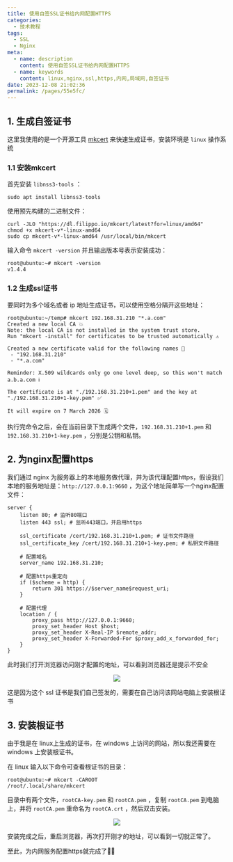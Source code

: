 ```yaml
---
title: 使用自签SSL证书给内网配置HTTPS
categories: 
  - 技术教程
tags: 
  - SSL
  - Nginx
meta: 
  - name: description
    content: 使用自签SSL证书给内网配置HTTPS
  - name: keywords
    content: linux,nginx,ssl,https,内网,局域网,自签证书
date: 2023-12-08 21:02:36
permalink: /pages/55e5fc/
---
```




## 1. 生成自签证书

这里我使用的是一个开源工具 [mkcert](https://github.com/FiloSottile/mkcert) 来快速生成证书，安装环境是 `linux` 操作系统

### 1.1 安装mkcert

首先安装 `libnss3-tools` ：

```shell
sudo apt install libnss3-tools
```

使用预先构建的二进制文件：

```shell
curl -JLO "https://dl.filippo.io/mkcert/latest?for=linux/amd64"
chmod +x mkcert-v*-linux-amd64
sudo cp mkcert-v*-linux-amd64 /usr/local/bin/mkcert
```

输入命令 `mkcert -version` 并且输出版本号表示安装成功：

```shell
root@ubuntu:~# mkcert -version
v1.4.4
```

### 1.2 生成ssl证书

要同时为多个域名或者 ip 地址生成证书，可以使用空格分隔开这些地址：

```shell
root@ubuntu:~/temp# mkcert 192.168.31.210 "*.a.com"
Created a new local CA 💥
Note: the local CA is not installed in the system trust store.
Run "mkcert -install" for certificates to be trusted automatically ⚠️

Created a new certificate valid for the following names 📜
 - "192.168.31.210"
 - "*.a.com"

Reminder: X.509 wildcards only go one level deep, so this won't match a.b.a.com ℹ️

The certificate is at "./192.168.31.210+1.pem" and the key at "./192.168.31.210+1-key.pem" ✅

It will expire on 7 March 2026 🗓

```

执行完命令之后，会在当前目录下生成两个文件，`192.168.31.210+1.pem` 和 `192.168.31.210+1-key.pem` ，分别是公钥和私钥。

## 2. 为nginx配置https

我们通过 nginx 为服务器上的本地服务做代理，并为该代理配置https，假设我们本地的服务地址是：`http://127.0.0.1:9660` ，为这个地址简单写一个nginx配置文件：

```nginx
server {
    listen 80; # 监听80端口
    listen 443 ssl; # 监听443端口，并启用https

    ssl_certificate /cert/192.168.31.210+1.pem; # 证书文件路径
    ssl_certificate_key /cert/192.168.31.210+1-key.pem; # 私钥文件路径

    # 配置域名
    server_name 192.168.31.210;

    # 配置https重定向
    if ($scheme = http) {
        return 301 https://$server_name$request_uri;
    }

    # 配置代理
    location / {
        proxy_pass http://127.0.0.1:9660;
        proxy_set_header Host $host;
        proxy_set_header X-Real-IP $remote_addr;
        proxy_set_header X-Forwarded-For $proxy_add_x_forwarded_for;
    }
}
```

此时我们打开浏览器访问刚才配置的地址，可以看到浏览器还是提示不安全

  <p align="center"><img src="~public/assets/page-img/2023/20231207/1.webp" style="cursor: zoom-in;"></p>

这是因为这个 ssl 证书是我们自己签发的，需要在自己访问该网站电脑上安装根证书

## 3. 安装根证书

由于我是在 linux上生成的证书，在 windows 上访问的网站，所以我还需要在 windows 上安装根证书。

在 linux 输入以下命令可查看根证书的目录：

```shell
root@ubuntu:~# mkcert -CAROOT
/root/.local/share/mkcert
```

目录中有两个文件，`rootCA-key.pem` 和 `rootCA.pem` ，复制 `rootCA.pem` 到电脑上，并将 `rootCA.pem` 重命名为 `rootCA.crt` ，然后双击安装。

  <p align="center"><img src="~public/assets/page-img/2023/20231207/2.webp" style="cursor: zoom-in;"></p>

 安装完成之后，重启浏览器，再次打开刚才的地址，可以看到一切就正常了。

至此，为内网服务配置https就完成了🎉🎉

